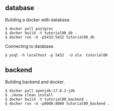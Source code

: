 ## database

Building a docker with database.

```
$ docker pull postgres
$ docker build -t tutorial00_db .
$ docker run -d -p5432:5432 tutorial00_db

```

Connecting to database.

```
$ psql -h localhost -p 5432  -U ola  tutorial00

```

## backend

Building backend and docker.

```
$ docker pull openjdk:17.0.2-jdk
$ ./mvnw clean install
$ docker build -t tutorial00_backend .
$ docker run -d -p8080:8080 tutorial00_backend .

```